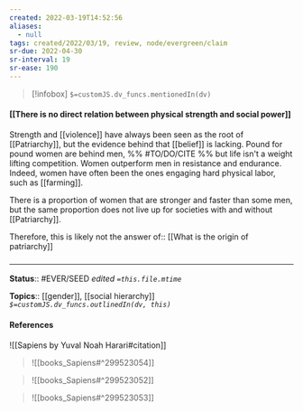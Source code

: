 ```yaml
---
created: 2022-03-19T14:52:56 
aliases:
  - null
tags: created/2022/03/19, review, node/evergreen/claim
sr-due: 2022-04-30
sr-interval: 19
sr-ease: 190
---
```

> [!infobox]
`$=customJS.dv_funcs.mentionedIn(dv)`

#### [[There is no direct relation between physical strength and social power]] 

Strength and [[violence]] have always been seen as the root of [[Patriarchy]], 
but the evidence behind that [[belief]] is lacking.
Pound for pound women are behind men, 
%% #TO/DO/CITE %% 
but life isn't a weight lifting competition.
Women outperform men in resistance and endurance.
Indeed, women have often been the ones engaging hard physical labor, such as [[farming]].

There is a proportion of women that are stronger and faster than some men, 
but the same proportion does not live up for societies with and without [[Patriarchy]].

Therefore, this is likely not the
answer of:: [[What is the origin of patriarchy]]

### <hr class="footnote"/>

**Status**:: #EVER/SEED 
*edited `=this.file.mtime`*

**Topics**:: [[gender]], [[social hierarchy]]
*`$=customJS.dv_funcs.outlinedIn(dv, this)`*

#### References

![[Sapiens by Yuval Noah Harari#citation]]

> ![[books_Sapiens#^299523054]]

> ![[books_Sapiens#^299523052]]

> ![[books_Sapiens#^299523053]]
